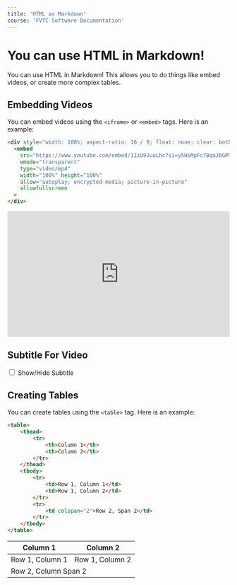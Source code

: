 ```yaml
---
title: 'HTML as Markdown'
course: 'FVTC Software Documentation'
---
```


# You can use HTML in Markdown!

You can use HTML in Markdown! This allows you to do things like embed videos, or create more complex tables.

## Embedding Videos

You can embed videos using the `<iframe>` or `<embed>` tags. Here is an example:

```html
<div style="width: 100%; aspect-ratio: 16 / 9; float: none; clear: both; margin: 2px auto;">
  <embed
    src="https://www.youtube.com/embed/11iU9JuaLhc?si=y5HsMpFc7BqoJbGM"
    wmode="transparent"
    type="video/mp4"
    width="100%" height="100%"
    allow="autoplay; encrypted-media; picture-in-picture"
    allowfullscreen
  >
</div>
```

<div style="width: 100%; aspect-ratio: 16 / 9; float: none; clear: both; margin: 2px auto;">
  <embed
    src="https://www.youtube.com/embed/11iU9JuaLhc?si=y5HsMpFc7BqoJbGM"
    wmode="transparent"
    type="video/mp4"
    width="100%" height="100%"
    allow="autoplay; encrypted-media; picture-in-picture"
    allowfullscreen
  >
</div>

## Subtitle For Video

<style>
	#subtitle {
		display: none;
	}
	#toggle-subtitle:checked ~ #subtitle {
		display: block;
	}
</style>
<input type="checkbox" id="toggle-subtitle">
<label for="toggle-subtitle" data-show-label="show" data-hide-label="hide">Show/Hide Subtitle</label>

<div id="subtitle"><pre>

[Narrator] Technology is all around us.

It's part of our work and personal life.

If you love exploring
the latest technology,

you can turn that passion
into a high paying career.

One of the big things right now

is that just our area has
so many openings for IT,

kind of across the board.

Within the next three years,

there's gonna be over 2,600
job openings just in our area.

[Narrator] At Fox Valley Tech,

get the hands on skills you need

for a great career in
Information Technology.

You'll be the problem solver

who keeps things moving forward.

To find out how, visit fvtc.edu.

</pre></div>

## Creating Tables

You can create tables using the `<table>` tag. Here is an example:

```html
<table>
	<thead>
		<tr>
			<th>Column 1</th>
			<th>Column 2</th>
		</tr>
	</thead>
	<tbody>
		<tr>
			<td>Row 1, Column 1</td>
			<td>Row 1, Column 2</td>
		</tr>
		<tr>
			<td colspan="2">Row 2, Span 2</td>
		</tr>
	</tbody>
</table>
```

<table>
	<thead>
		<tr>
			<th>Column 1</th>
			<th>Column 2</th>
		</tr>
	</thead>
	<tbody>
		<tr>
			<td>Row 1, Column 1</td>
			<td>Row 1, Column 2</td>
		</tr>
		<tr>
			<td colspan="2">Row 2, Column Span 2</td>
		</tr>
	</tbody>
</table>

